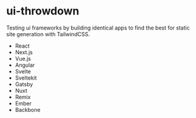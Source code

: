# ui-throwdown

Testing ui frameworks by building identical apps to find the best for static site generation with TailwindCSS. 

* React
* Next.js
* Vue.js
* Angular
* Svelte
* Sveltekit
* Gatsby
* Nuxt
* Remix 
* Ember
* Backbone